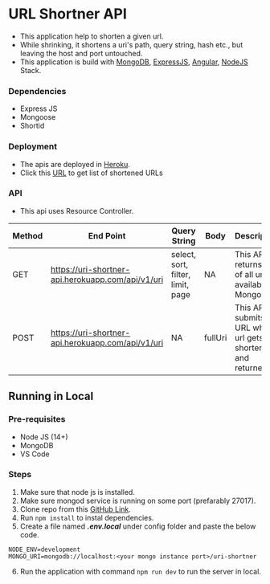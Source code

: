# URL Shortner API

- This application help to shorten a given url.
- While shrinking, it shortens a uri's path, query string, hash etc., but leaving the host and port untouched.
- This application is build with [MongoDB](https://www.mongodb.com/), [ExpressJS](https://expressjs.com/), [Angular](https://angular.io/), [NodeJS](https://nodejs.org/en/) Stack.

### Dependencies

- Express JS
- Mongoose
- Shortid

### Deployment

- The apis are deployed in [Heroku](https://heroku.com/).
- Click this [URL](https://uri-shortner-api.herokuapp.com/api/v1/uri) to get list of shortened URLs

### API

- This api uses Resource Controller.

| Method | End Point                                         | Query String                      | Body    | Description                                                    |
| ------ | ------------------------------------------------- | --------------------------------- | ------- | -------------------------------------------------------------- |
| GET    | https://uri-shortner-api.herokuapp.com/api/v1/uri | select, sort, filter, limit, page | NA      | This API returns list of all urls available in MongoDB         |
| POST   | https://uri-shortner-api.herokuapp.com/api/v1/uri | NA                                | fullUri | This API submits the URL where url gets shortened and returned |

## Running in Local

### Pre-requisites

- Node JS (14+)
- MongoDB
- VS Code

### Steps

1. Make sure that node js is installed.
2. Make sure mongod service is running on some port (prefarably 27017).
3. Clone repo from this [GitHub Link](https://github.com/GiriPai/url-shortner-api).
4. Run `npm install` to instal dependencies.
5. Create a file named **_.env.local_** under config folder and paste the below code.

```
NODE_ENV=development
MONGO_URI=mongodb://localhost:<your mongo instance port>/uri-shortner
```

6.  Run the application with command `npm run dev` to run the server in local.
